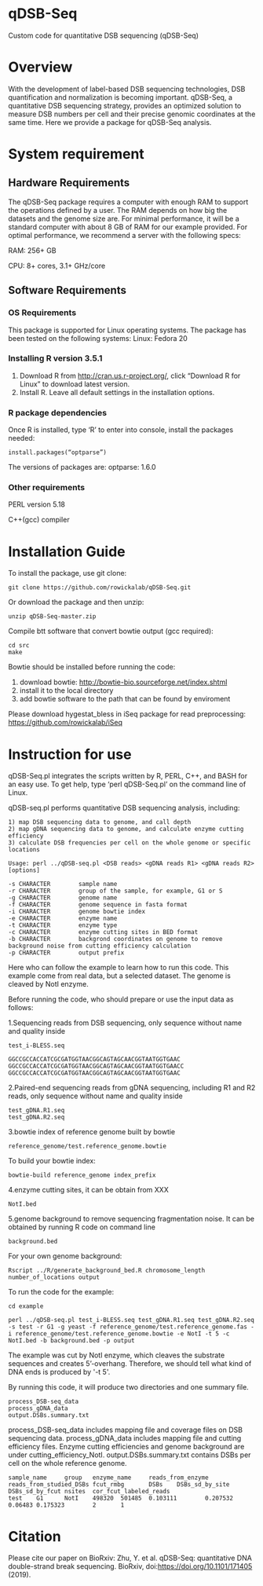 # qDSB-Seq
Custom code for quantitative DSB sequencing (qDSB-Seq)

# Overview
With the development of label-based DSB sequencing technologies, DSB quantification and normalization is becoming important. qDSB-Seq, a quantitative DSB sequencing strategy, provides an optimized solution to measure DSB numbers per cell and their precise genomic coordinates at the same time. Here we provide a package for qDSB-Seq analysis. 

# System requirement
## Hardware Requirements
The qDSB-Seq package requires a computer with enough RAM to support the operations defined by a user. The RAM depends on how big the datasets and the genome size are. For minimal performance, it will be a standard computer with about 8 GB of RAM for our example provided. For optimal performance, we recommend a server with the following specs:

RAM: 256+ GB

CPU: 8+ cores, 3.1+ GHz/core

## Software Requirements
### OS Requirements
This package is supported for Linux operating systems. The package has been tested on the following systems:
Linux: Fedora 20

### Installing R version 3.5.1
1.	Download R from http://cran.us.r-project.org/, click “Download R for Linux” to download latest version.
2.	Install R. Leave all default settings in the installation options.
### R package dependencies 
Once R is installed, type ‘R’ to enter into console, install the packages needed:

    install.packages(“optparse”)

The versions of packages are:
optparse: 1.6.0

### Other requirements 

PERL version 5.18

C++(gcc) compiler

# Installation Guide

To install the package, use git clone:

    git clone https://github.com/rowickalab/qDSB-Seq.git

Or download the package and then unzip:

    unzip qDSB-Seq-master.zip

Compile btt software that convert bowtie output (gcc required):

    cd src
    make

Bowtie should be installed before running the code:
1) download bowtie: http://bowtie-bio.sourceforge.net/index.shtml
2) install it to the local directory
3) add bowtie software to the path that can be found by enviroment

Please download hygestat_bless in iSeq package for read preprocessing: https://github.com/rowickalab/iSeq

# Instruction for use

qDSB-Seq.pl integrates the scripts written by R, PERL, C++, and BASH for an easy use. To get help, type ‘perl qDSB-Seq.pl’ on the command line of Linux. 

qDSB-seq.pl performs quantitative DSB sequencing analysis, including:

    1) map DSB sequencing data to genome, and call depth
    2) map gDNA sequencing data to genome, and calculate enzyme cutting efficiency
    3) calculate DSB frequencies per cell on the whole genome or specific locations

    Usage: perl ../qDSB-seq.pl <DSB reads> <gDNA reads R1> <gDNA reads R2> [options]

    -s CHARACTER        sample name
    -r CHARACTER        group of the sample, for example, G1 or S
    -g CHARACTER        genome name
    -f CHARACTER        genome sequence in fasta format
    -i CHARACTER        genome bowtie index
    -e CHARACTER        enzyme name
    -t CHARACTER        enzyme type
    -c CHARACTER        enzyme cutting sites in BED format
    -b CHARACTER        backgrond coordinates on genome to remove background noise from cutting efficiency calculation
    -p CHARACTER        output prefix

Here who can follow the example to learn how to run this code. This example come from real data, but a selected dataset. The genome is cleaved by NotI enzyme.

Before running the code, who should prepare or use the input data as follows:
 
1.Sequencing reads from DSB sequencing, only sequence without name and quality inside
    
    test_i-BLESS.seq
    
    GGCCGCCACCATCGCGATGGTAACGGCAGTAGCAACGGTAATGGTGAAC
    GGCCGCCACCATCGCGATGGTAACGGCAGTAGCAACGGTAATGGTGAACC
    GGCCGCCACCATCGCGATGGTAACGGCAGTAGCAACGGTAATGGTGAAC

2.Paired-end sequencing reads from gDNA sequencing, including R1 and R2 reads, only sequence without name and quality inside

    test_gDNA.R1.seq
    test_gDNA.R2.seq

3.bowtie index of reference genome built by bowtie

    reference_genome/test.reference_genome.bowtie

To build your bowtie index:

    bowtie-build reference_genome index_prefix

4.enzyme cutting sites, it can be obtain from XXX
  
    NotI.bed

5.genome background to remove sequencing fragmentation noise. It can be obtained by running R code on command line
  
    background.bed
   
For your own genome background:

    Rscript ../R/generate_background_bed.R chromosome_length number_of_locations output
    
To run the code for the example:

    cd example

    perl ../qDSB-seq.pl test_i-BLESS.seq test_gDNA.R1.seq test_gDNA.R2.seq -s test -r G1 -g yeast -f reference_genome/test.reference_genome.fas -i reference_genome/test.reference_genome.bowtie -e NotI -t 5 -c NotI.bed -b background.bed -p output
    
The example was cut by NotI enzyme, which cleaves the substrate sequences and creates 5’-overhang. Therefore, we should tell what kind of DNA ends is produced by '-t 5'.

By running this code, it will produce two directories and one summary file. 

    process_DSB-seq_data
    process_gDNA_data
    output.DSBs.summary.txt

process_DSB-seq_data includes mapping file and coverage files on DSB sequencing data. 
process_gDNA_data includes mapping file and cutting efficiency files. Enzyme cutting efficiencies and genome background are under cutting_efficiency_NotI.
output.DSBs.summary.txt contains DSBs per cell on the whole reference genome. 

    sample_name     group   enzyme_name     reads_from_enzyme       reads_from_studied_DSBs fcut_rmbg       DSBs    DSBs_sd_by_site DSBs_sd_by_fcut nsites  cor_fcut_labeled_reads
    test    G1      NotI    498320  501485  0.103111        0.207532        0.06483 0.175323        2       1

# Citation

Please cite our paper on BioRxiv:
Zhu, Y. et al. qDSB-Seq: quantitative DNA double-strand break sequencing. BioRxiv, doi:https://doi.org/10.1101/171405 (2019). 
